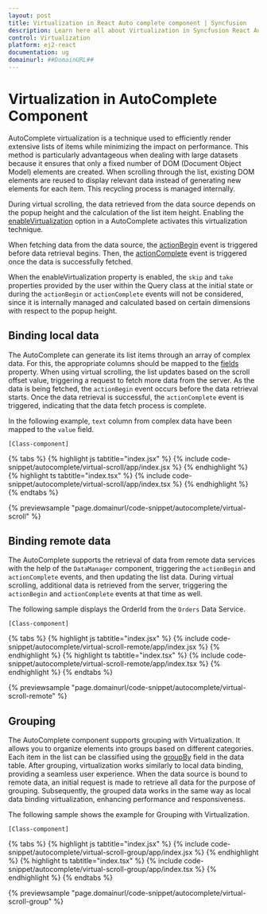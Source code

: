 ```yaml
---
layout: post
title: Virtualization in React Auto complete component | Syncfusion
description: Learn here all about Virtualization in Syncfusion React Auto complete component of Syncfusion Essential JS 2 and more.
control: Virtualization 
platform: ej2-react
documentation: ug
domainurl: ##DomainURL##
---
```


# Virtualization in AutoComplete Component

AutoComplete virtualization is a technique used to efficiently render extensive lists of items while minimizing the impact on performance. This method is particularly advantageous when dealing with large datasets because it ensures that only a fixed number of DOM (Document Object Model) elements are created. When scrolling through the list, existing DOM elements are reused to display relevant data instead of generating new elements for each item. This recycling process is managed internally.
 
During virtual scrolling, the data retrieved from the data source depends on the popup height and the calculation of the list item height. Enabling the [enableVirtualization](../api/auto-complete/#enableVirtualization) option in a AutoComplete activates this virtualization technique.
 
When fetching data from the data source, the [actionBegin](../api/auto-complete/#actionbegin) event is triggered before data retrieval begins. Then, the [actionComplete](../api/auto-complete/#actioncomplete) event is triggered once the data is successfully fetched.

When the enableVirtualization property is enabled, the `skip` and `take` properties provided by the user within the Query class at the initial state or during the `actionBegin` or `actionComplete` events will not be considered, since it is internally managed and calculated based on certain dimensions with respect to the popup height.

## Binding local data

The AutoComplete can generate its list items through an array of complex data. For this, the appropriate columns should be mapped to the [fields](../api/drop-down-list/#fields) property. When using virtual scrolling, the list updates based on the scroll offset value, triggering a request to fetch more data from the server. As the data is being fetched, the `actionBegin` event occurs before the data retrieval starts. Once the data retrieval is successful, the `actionComplete` event is triggered, indicating that the data fetch process is complete.

In the following example, `text` column from complex data have been mapped to the `value` field.

`[Class-component]`

{% tabs %}
{% highlight js tabtitle="index.jsx" %}
{% include code-snippet/autocomplete/virtual-scroll/app/index.jsx %}
{% endhighlight %}
{% highlight ts tabtitle="index.tsx" %}
{% include code-snippet/autocomplete/virtual-scroll/app/index.tsx %}
{% endhighlight %}
{% endtabs %}

 {% previewsample "page.domainurl/code-snippet/autocomplete/virtual-scroll" %}


## Binding remote data

The AutoComplete supports the retrieval of data from remote data services with the help of the `DataManager` component, triggering the `actionBegin` and `actionComplete` events, and then updating the list data. During virtual scrolling, additional data is retrieved from the server, triggering the `actionBegin` and `actionComplete` events at that time as well.

The following sample displays the OrderId from the `Orders` Data Service.

`[Class-component]`

{% tabs %}
{% highlight js tabtitle="index.jsx" %}
{% include code-snippet/autocomplete/virtual-scroll-remote/app/index.jsx %}
{% endhighlight %}
{% highlight ts tabtitle="index.tsx" %}
{% include code-snippet/autocomplete/virtual-scroll-remote/app/index.tsx %}
{% endhighlight %}
{% endtabs %}

 {% previewsample "page.domainurl/code-snippet/autocomplete/virtual-scroll-remote" %}


## Grouping

The AutoComplete component supports grouping with Virtualization. It allows you to organize elements into groups based on different categories. Each item in the list can be classified using the [groupBy](../api/auto-complete/#fields) field in the data table. After grouping, virtualization works similarly to local data binding, providing a seamless user experience. When the data source is bound to remote data, an initial request is made to retrieve all data for the purpose of grouping. Subsequently, the grouped data works in the same way as local data binding virtualization, enhancing performance and responsiveness.

The following sample shows the example for Grouping with Virtualization.

`[Class-component]`

{% tabs %}
{% highlight js tabtitle="index.jsx" %}
{% include code-snippet/autocomplete/virtual-scroll-group/app/index.jsx %}
{% endhighlight %}
{% highlight ts tabtitle="index.tsx" %}
{% include code-snippet/autocomplete/virtual-scroll-group/app/index.tsx %}
{% endhighlight %}
{% endtabs %}

 {% previewsample "page.domainurl/code-snippet/autocomplete/virtual-scroll-group" %}


